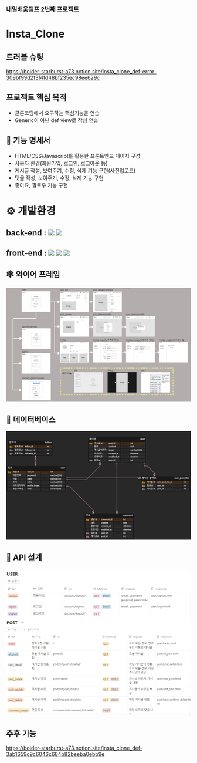 ### 내일배움캠프 2번째 프로젝트
# Insta_Clone
## 트러블 슈팅
https://bolder-starburst-a73.notion.site/insta_clone_def-error-309bf99d2f3f4fd48bf235ec98ee629c

## ****프로젝트 핵심 목적****

- 클론코딩에서 요구하는 핵심기능을 연습
-  Generic이 아닌 def view로 작성 연습

## ****🎈 기능 명세서****

- HTML/CSS/Javascript를 활용한 프론트엔드 페이지 구성
- 사용자 환경(회원가입, 로그인, 로그아웃 등)
- 게시글 작성, 보여주기, 수정, 삭제 기능 구현(사진업로드)
- 댓글 작성, 보여주기, 수정, 삭제 기능 구현
- 좋아요, 팔로우 기능 구현

# ⚙ 개발환경
## back-end : <img src="https://img.shields.io/badge/python-3.10.7-3776AB?style=for-the-badge&logo=python&logoColor=white"> <img src="https://img.shields.io/badge/django-092E20?style=for-the-badge&logo=django&logoColor=white">

## front-end : <img src="https://img.shields.io/badge/html5-E34F26?style=for-the-badge&logo=html5&logoColor=white"> <img src="https://img.shields.io/badge/css-1572B6?style=for-the-badge&logo=css3&logoColor=white"> <img src="https://img.shields.io/badge/javascript-F7DF1E?style=for-the-badge&logo=javascript&logoColor=black"> 

## ****🕸 와이어 프레임****
![ex_screenshot](./img/wireframe.png)

## ****🎯 데이터베이스****
![ex_screenshot](./img/erd.png)

## ****🎨 API 설계****
![ex_screenshot](./img/API1.PNG)
![ex_screenshot](./img/API2.PNG)

## 추후 기능 
https://bolder-starburst-a73.notion.site/insta_clone_def-3ab1659c9c6046c684b82beeba0ebb9e